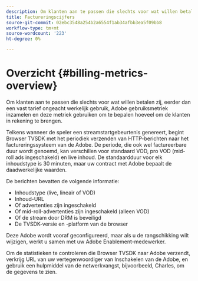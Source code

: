 ```yaml
---
description: Om klanten aan te passen die slechts voor wat willen betalen zij, eerder dan een vast tarief ongeacht werkelijk gebruik, Adobe gebruiksmetriek inzamelen en deze metriek gebruiken om te bepalen hoeveel om de klanten in rekening te brengen.
title: Factureringscijfers
source-git-commit: 02ebc3548a254b2a6554f1ab34afbb3ea5f09bb8
workflow-type: tm+mt
source-wordcount: '223'
ht-degree: 0%

---
```


# Overzicht {#billing-metrics-overview}

Om klanten aan te passen die slechts voor wat willen betalen zij, eerder dan een vast tarief ongeacht werkelijk gebruik, Adobe gebruiksmetriek inzamelen en deze metriek gebruiken om te bepalen hoeveel om de klanten in rekening te brengen.

Telkens wanneer de speler een streamstartgebeurtenis genereert, begint Browser TVSDK met het periodiek verzenden van HTTP-berichten naar het factureringssysteem van de Adobe. De periode, die ook wel factureerbare duur wordt genoemd, kan verschillen voor standaard VOD, pro VOD (mid-roll ads ingeschakeld) en live inhoud. De standaardduur voor elk inhoudstype is 30 minuten, maar uw contract met Adobe bepaalt de daadwerkelijke waarden.

De berichten bevatten de volgende informatie:

* Inhoudstype (live, lineair of VOD)
* Inhoud-URL
* Of advertenties zijn ingeschakeld
* Of mid-roll-advertenties zijn ingeschakeld (alleen VOD)
* Of de stream door DRM is beveiligd
* De TVSDK-versie en -platform van de browser

Deze Adobe wordt vooraf geconfigureerd, maar als u de rangschikking wilt wijzigen, werkt u samen met uw Adobe Enablement-medewerker.

Om de statistieken te controleren die Browser TVSDK naar Adobe verzendt, verkrijg URL van uw vertegenwoordiger van Inschakelen van de Adobe, en gebruik een hulpmiddel van de netwerkvangst, bijvoorbeeld, Charles, om de gegevens te zien.
